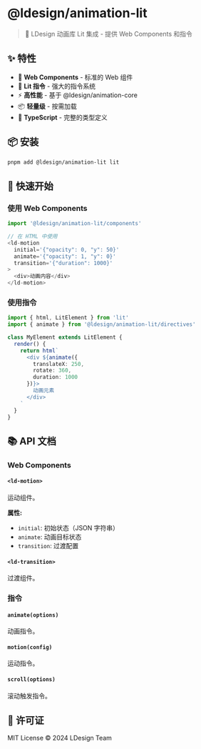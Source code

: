 # @ldesign/animation-lit

> 🎨 LDesign 动画库 Lit 集成 - 提供 Web Components 和指令

## ✨ 特性

- 🧩 **Web Components** - 标准的 Web 组件
- 🎨 **Lit 指令** - 强大的指令系统
- ⚡ **高性能** - 基于 @ldesign/animation-core
- 📦 **轻量级** - 按需加载
- 🔧 **TypeScript** - 完整的类型定义

## 📦 安装

```bash
pnpm add @ldesign/animation-lit lit
```

## 🚀 快速开始

### 使用 Web Components

```typescript
import '@ldesign/animation-lit/components'

// 在 HTML 中使用
<ld-motion
  initial='{"opacity": 0, "y": 50}'
  animate='{"opacity": 1, "y": 0}'
  transition='{"duration": 1000}'
>
  <div>动画内容</div>
</ld-motion>
```

### 使用指令

```typescript
import { html, LitElement } from 'lit'
import { animate } from '@ldesign/animation-lit/directives'

class MyElement extends LitElement {
  render() {
    return html`
      <div ${animate({
        translateX: 250,
        rotate: 360,
        duration: 1000
      })}>
        动画元素
      </div>
    `
  }
}
```

## 📚 API 文档

### Web Components

#### `<ld-motion>`

运动组件。

**属性:**
- `initial`: 初始状态（JSON 字符串）
- `animate`: 动画目标状态
- `transition`: 过渡配置

#### `<ld-transition>`

过渡组件。

### 指令

#### `animate(options)`

动画指令。

#### `motion(config)`

运动指令。

#### `scroll(options)`

滚动触发指令。

## 📄 许可证

MIT License © 2024 LDesign Team


